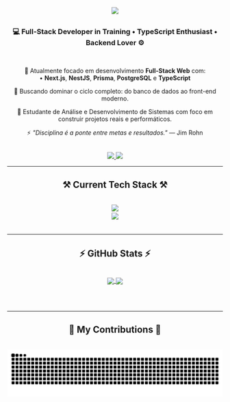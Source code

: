 <h1 align="center">
  <img src="https://readme-typing-svg.herokuapp.com/?font=Righteous&size=35&center=true&vCenter=true&width=500&height=70&duration=4000&lines=Welcome!+👋;+I'm+Jean+Andrade!;" />
</h1>

<h3 align="center">💻 Full-Stack Developer in Training • TypeScript Enthusiast • Backend Lover ⚙️</h3>

<br/>

<div align="center">
  
 🔭 Atualmente focado em desenvolvimento **Full-Stack Web** com:
 <br/>• **Next.js**, **NestJS**, **Prisma**, **PostgreSQL** e **TypeScript**

 🌱 Buscando dominar o ciclo completo: do banco de dados ao front-end moderno.  
 
 🎯 Estudante de Análise e Desenvolvimento de Sistemas com foco em construir projetos reais e performáticos.

⚡ _"Disciplina é a ponte entre metas e resultados."_ — Jim Rohn

</div>

<br/>

<div align="center"> 
  <a href="mailto:jeancarlos.av0@gmail.com">
    <img src="https://img.shields.io/badge/Gmail-333333?style=for-the-badge&logo=gmail&logoColor=red" />
  </a>
  <a href="https://www.linkedin.com/in/jean-andrade-heiwa/" target="_blank">
    <img src="https://img.shields.io/badge/LinkedIn-0077B5?style=for-the-badge&logo=linkedin&logoColor=white" />
  </a>
</div>

<hr/>

<h2 align="center">⚒️ Current Tech Stack ⚒️</h2>
<br/>
<div align="center">
    <img src="https://skillicons.dev/icons?i=nextjs,nestjs,ts,prisma,postgres,tailwind,graphql,linux" /><br>
    <img src="https://skillicons.dev/icons?i=github,git,vscode,figma" />
</div>

<br/>
<hr/>

<h2 align="center">⚡ GitHub Stats ⚡</h2>
<br/>
<div align="center">
  <a href="https://github.com/jeandeandrade">
    <img align="center" src="https://github-readme-stats.vercel.app/api?username=jeandeandrade&show_icons=true&theme=dark&line_height=27" />
  </a>
  <a href="https://github.com/jeandeandrade">
    <img align="center" src="https://github-readme-stats.vercel.app/api/top-langs/?username=jeandeandrade&theme=dark&hide_langs_below=1" />
  </a>
</div>

<br/><br/>
<hr/>

<h2 align="center">🐍 My Contributions 🐍</h2>
<br/>
<div align="center">
  <img alt="snake eating my contributions" src="https://raw.githubusercontent.com/jeandeandrade/jeandeandrade/output/github-contribution-grid-snake-dark.svg" />
</div>

<br/><br/><br/>
